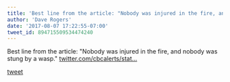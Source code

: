 ```yaml
---
title: 'Best line from the article: "Nobody was injured in the fire, and nobody was...'
author: 'Dave Rogers'
date: '2017-08-07 17:22:55-07:00'
tweet_id: 894715509534474240
---
```

Best line from the article: "Nobody was injured in the fire, and nobody was stung by a wasp." [twitter.com/cbcalerts/stat…](https://twitter.com/cbcalerts/status/894688206662356993)

[tweet](https://twitter.com/yukondude/status/894715509534474240)